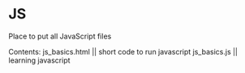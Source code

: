 # JS
Place to put all JavaScript files

Contents:
js_basics.html				|| short code to run javascript
js_basics.js 				|| learning javascript